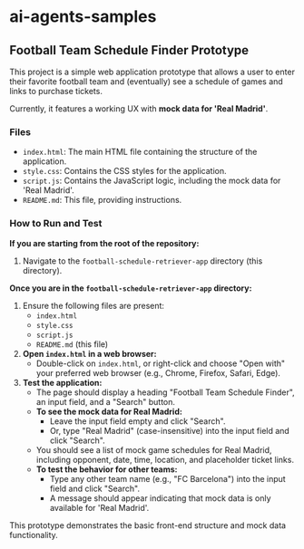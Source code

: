 # ai-agents-samples

## Football Team Schedule Finder Prototype

This project is a simple web application prototype that allows a user to enter their favorite football team and (eventually) see a schedule of games and links to purchase tickets.

Currently, it features a working UX with **mock data for 'Real Madrid'**.

### Files

*   `index.html`: The main HTML file containing the structure of the application.
*   `style.css`: Contains the CSS styles for the application.
*   `script.js`: Contains the JavaScript logic, including the mock data for 'Real Madrid'.
*   `README.md`: This file, providing instructions.

### How to Run and Test

**If you are starting from the root of the repository:**
1.  Navigate to the `football-schedule-retriever-app` directory (this directory).

**Once you are in the `football-schedule-retriever-app` directory:**
1.  Ensure the following files are present:
    *   `index.html`
    *   `style.css`
    *   `script.js`
    *   `README.md` (this file)
2.  **Open `index.html` in a web browser:**
    *   Double-click on `index.html`, or right-click and choose "Open with" your preferred web browser (e.g., Chrome, Firefox, Safari, Edge).
3.  **Test the application:**
    *   The page should display a heading "Football Team Schedule Finder", an input field, and a "Search" button.
    *   **To see the mock data for Real Madrid:**
        *   Leave the input field empty and click "Search".
        *   Or, type "Real Madrid" (case-insensitive) into the input field and click "Search".
    *   You should see a list of mock game schedules for Real Madrid, including opponent, date, time, location, and placeholder ticket links.
    *   **To test the behavior for other teams:**
        *   Type any other team name (e.g., "FC Barcelona") into the input field and click "Search".
        *   A message should appear indicating that mock data is only available for 'Real Madrid'.

This prototype demonstrates the basic front-end structure and mock data functionality.